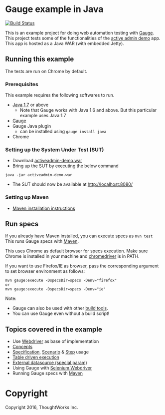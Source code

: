 # Gauge example in Java

[![Build Status](https://travis-ci.org/getgauge-examples/java-maven-selenium.svg?branch=master)](https://travis-ci.org/getgauge-examples/java-maven-selenium)

This is an example project for doing web automation testing with [Gauge](http://getgauge.io). This project tests some of the functionalities of the [active admin demo](https://github.com/getgauge/activeadmin-demo) app. This app is hosted as a Java WAR (with embedded Jetty).

## Running this example
The tests are run on Chrome by default.

### Prerequisites

This example requires the following softwares to run.
  * [Java 1.7](http://www.oracle.com/technetwork/java/javase/downloads/jdk8-downloads-2133151.html) or above
    * Note that Gauge works with Java 1.6 and above. But this particular example uses Java 1.7
  * [Gauge](http://getgauge.io/get-started/index.html)
  * Gauge Java plugin
    * can be installed using `gauge install java`
  * Chrome

### Setting up the System Under Test (SUT)

* Download [activeadmin-demo.war](https://bintray.com/artifact/download/gauge/activeadmin-demo/activeadmin-demo.war)
* Bring up the SUT by executing the below command
```
java -jar activeadmin-demo.war
```
* The SUT should now be available at [http://localhost:8080/](http://localhost:8080)

### Setting up Maven

* [Maven installation instructions](http://maven.apache.org/install.html)

## Run specs

If you already have Maven installed, you can execute specs as `mvn test`
This runs Gauge specs with [Maven](http://maven.apache.org/index.html).

This uses Chrome as default browser for specs execution. Make sure Chrome is installed in your machine and [chromedriver](https://sites.google.com/a/chromium.org/chromedriver/) is in PATH.

If you want to use Firefox/IE as browser, pass the corresponding argument to set browser environment as follows:

```
mvn gauge:execute -DspecsDir=specs -Denv="firefox"
or
mvn gauge:execute -DspecsDir=specs -Denv="ie"
```

Note:
  * Gauge can also be used with other [build tools](https://docs.gauge.org/latest/configuration.html#build-tools).
  * You can use Gauge even without a build script!

## Topics covered in the example

* Use [Webdriver](http://docs.seleniumhq.org/projects/webdriver/) as base of implementation
* [Concepts](https://docs.gauge.org/latest/writing-specifications.html#concept)
* [Specification](https://docs.gauge.org/latest/writing-specifications.html#specifications-spec), [Scenario](https://docs.gauge.org/latest/writing-specifications.html#longstart-scenarios) & [Step](https://docs.gauge.org/latest/writing-specifications.html#longstart-steps) usage
* [Table driven execution](https://docs.gauge.org/latest/execution.html#data-driven-execution)
* [External datasource (special param)](https://docs.gauge.org/latest/execution.html#external-csv-for-data-table)
* Using Gauge with [Selenium Webdriver](http://docs.seleniumhq.org/projects/webdriver/)
* Running Gauge specs with [Maven](https://maven.apache.org/)

# Copyright
Copyright 2016, ThoughtWorks Inc.
